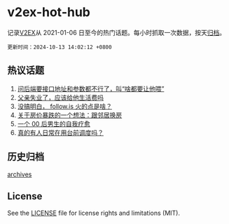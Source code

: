 # v2ex-hot-hub

 记录[V2EX](https://www.v2ex.com/)从 2021-01-06 日至今的热门话题。每小时抓取一次数据，按天[归档](archives)。

`更新时间：2024-10-13 14:02:12 +0800`

## 热议话题

1. [问后端要接口地址和参数都不行了，叫“啥都要让他喂”](https://www.v2ex.com/t/1079683)
1. [父亲失业了，应该给他生活费吗](https://www.v2ex.com/t/1079724)
1. [没搞明白， follow.is 火的点是啥？](https://www.v2ex.com/t/1079577)
1. [关于房价暴跌的一个想法：跟邻居换房](https://www.v2ex.com/t/1079611)
1. [一个 00 后男生的自我疗愈](https://www.v2ex.com/t/1079613)
1. [真的有人日常在用台前调度吗？](https://www.v2ex.com/t/1079599)

## 历史归档

[archives](archives)

## License

See the [LICENSE](LICENSE) file for license rights and limitations (MIT).
